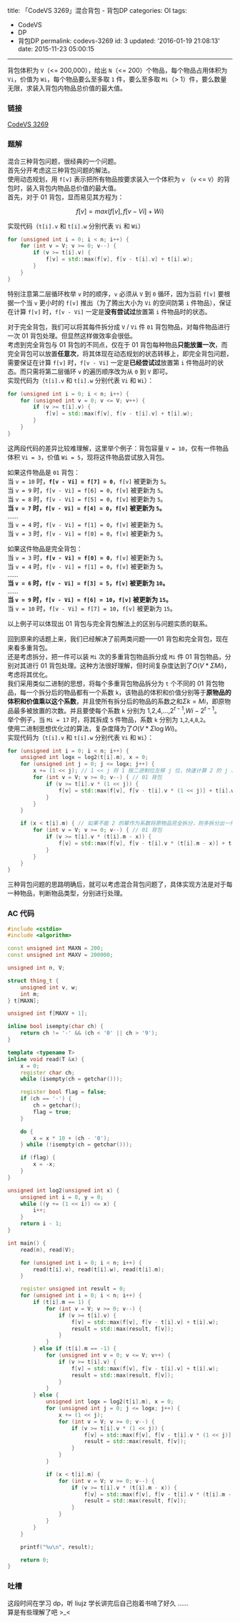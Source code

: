 title: 「CodeVS 3269」混合背包 - 背包DP
categories: OI
tags: 
  - CodeVS
  - DP
  - 背包DP
permalink: codevs-3269
id: 3
updated: '2016-01-19 21:08:13'
date: 2015-11-23 05:00:15
---

背包体积为 `V`（<= 200,000），给出 `N`（<= 200）个物品，每个物品占用体积为 `Vi`，价值为 `Wi`，每个物品要么至多取 `1` 件，要么至多取 `Mi`（> 1）件，要么数量无限，求装入背包内物品总价值的最大值。

<!-- more -->

### 链接
[CodeVS 3269](htp://codevs.cn/problem/3269/)

### 题解
混合三种背包问题，很经典的一个问题。  
首先分开考虑这三种背包问题的解法。  
使用动态规划，用 `f[v]` 表示把所有物品按要求装入一个体积为 `v` （`v` <= `V`）的背包时，装入背包内物品总价值的最大值。    
首先，对于 01 背包，显而易见其方程为：

$$f[v] = max(f[v], f[v - Vi] + Wi)$$

实现代码（`t[i].v` 和 `t[i].w` 分别代表 `Vi` 和 `Wi`）

```cpp
for (unsigned int i = 0; i < n; i++) {
	for (int v = V; v >= 0; v--) {
		if (v >= t[i].v) {
			f[v] = std::max(f[v], f[v - t[i].v] + t[i].w);
		}
	}
}
```
特别注意第二层循环枚举 `v` 时的顺序，`v` 必须从 `V` 到 `0` 循环，因为当前 `f[v]` 要根据一个当 `v` 更小时的 `f[v]` 推出（为了腾出大小为 `Vi` 的空间防第 `i` 件物品），保证在计算 `f[v]` 时，`f[v - Vi]` 一定是**没有尝试过**放置第 `i` 件物品时的状态。  

对于完全背包，我们可以将其每件拆分成 `V` / `Vi` 件 `01` 背包物品，对每件物品进行一次 01 背包处理。但显然这样做效率会很低。  
考虑到完全背包与 01 背包的不同点，仅在于 01 背包每种物品**只能放置一次**，而完全背包可以放置**任意次**，将其体现在动态规划的状态转移上，即完全背包问题，需要保证在计算 `f[v]` 时，`f[v - Vi]` 一定是**已经尝试过**放置第 `i` 件物品时的状态。而只需将第二层循环 `v` 的遍历顺序改为从 `0` 到 `V` 即可。  
实现代码为（`t[i].v` 和 `t[i].w` 分别代表 `Vi` 和 `Wi`）：

```cpp
for (unsigned int i = 0; i < n; i++) {
	for (unsigned int v = 0; v <= V; v++) {
		if (v >= t[i].v) {
			f[v] = std::max(f[v], f[v - t[i].v] + t[i].w);
		}
	}
}
```
这两段代码的差异比较难理解，这里举个例子：背包容量 `V = 10`，仅有一件物品体积 `Vi = 3`，价值 `Wi = 5`，现将这件物品尝试放入背包。  

如果这件物品是 `01` 背包：  
当 `v = 10` 时，**`f[v - Vi] = f[7] = 0`**，`f[v]` 被更新为 `5`。  
当 `v = 9` 时，`f[v - Vi] = f[6] = 0`，`f[v]` 被更新为 `5`。  
当 `v = 8` 时，`f[v - Vi] = f[5] = 0`，`f[v]` 被更新为 `5`。  
**当 `v = 7` 时，`f[v - Vi] = f[4] = 0`，`f[v]` 被更新为 `5`。**  
……  
当 `v = 4` 时，`f[v - Vi] = f[1] = 0`，`f[v]` 被更新为 `5`。  
当 `v = 3` 时，`f[v - Vi] = f[0] = 0`，`f[v]` 被更新为 `5`。  

如果这件物品是完全背包：  
当 `v = 3` 时，**`f[v - Vi] = f[0] = 0`**，`f[v]` 被更新为 `5`。  
当 `v = 4` 时，`f[v - Vi] = f[1] = 0`，`f[v]` 被更新为 `5`。  
……  
**当 `v = 6` 时，`f[v - Vi] = f[3] = 5`，`f[v]` 被更新为 `10`。**  
……  
**当 `v = 9` 时，`f[v - Vi] = f[6] = 10`，`f[v]` 被更新为 `15`。**  
当 `v = 10` 时，`f[v - Vi] = f[7] = 10`，`f[v]` 被更新为 `15`。  

以上例子可以体现出 01 背包与完全背包解法上的区别与问题实质的联系。  

回到原来的话题上来，我们已经解决了前两类问题——01 背包和完全背包，现在来看多重背包。  
还是考虑拆分，把一件可以装 `Mi` 次的多重背包物品拆分成 `Mi` 件 01 背包物品，分别对其进行 01 背包处理。这种方法很好理解，但时间复杂度达到了$O(V*{\Sigma}Mi)$，考虑将其优化。  
我们采用类似二进制的思想，将每个多重背包物品拆分为 `t` 个不同的 01 背包物品，每一个拆分后的物品都有一个系数 `k`，该物品的体积和价值分别等于**原物品的体积和价值乘以这个系数**，并且使所有拆分后的物品的系数之和${\Sigma}k = Mi$，即原物品最多被放置的次数。并且要使每个系数 `k` 分别为 $1$,$2$,$4$,…,$2 ^ {t - 1}$,$Wi - 2 ^ {t - 1}$。  
举个例子，当 `Mi = 17` 时，将其拆成 `5` 件物品，系数 `k` 分别为 `1`,`2`,`4`,`8`,`2`。  
使用二进制思想优化过的算法，复杂度降为了$O(V * {\Sigma}{\log}Wi)$。  
实现代码为（`t[i].v` 和 `t[i].w` 分别代表 `Vi` 和 `Wi`）：  
```cpp
for (unsigned int i = 0; i < n; i++) {
	unsigned int logx = log2(t[i].m), x = 0;
	for (unsigned int j = 0; j <= logx; j++) {
		x += (1 << j); // 1 << j 将 1 按二进制位左移 j 位，快速计算 2 的 j 次方
		for (int v = V; v >= 0; v--) { // 01 背包
			if (v >= t[i].v * (1 << j)) {
				f[v] = std::max(f[v], f[v - t[i].v * (1 << j)] + t[i].w * (1 << j));
			}
		}
	}

	if (x < t[i].m) { // 如果不能 2 的幂作为系数将原物品完全拆分，则多拆分出一件物品 k = Wi - 2 ^ (t - 1)
		for (int v = V; v >= 0; v--) { // 01 背包
			if (v >= t[i].v * (t[i].m - x)) {
				f[v] = std::max(f[v], f[v - t[i].v * (t[i].m - x)] + t[i].w * (t[i].m - x));
			}
		}
	}
}
```
三种背包问题的思路明确后，就可以考虑混合背包问题了，具体实现方法是对于每一种物品，判断物品类型，分别进行处理。  

### AC 代码
```cpp
#include <cstdio>
#include <algorithm>

const unsigned int MAXN = 200;
const unsigned int MAXV = 200000;

unsigned int n, V;

struct thing_t {
	unsigned int v, w;
	int m;
} t[MAXN];

unsigned int f[MAXV + 1];

inline bool isempty(char ch) {
	return ch != '-' && (ch < '0' || ch > '9');
}

template <typename T>
inline void read(T &x) {
	x = 0;
	register char ch;
	while (isempty(ch = getchar()));

	register bool flag = false;
	if (ch == '-') {
		ch = getchar();
		flag = true;
	}

	do {
		x = x * 10 + (ch - '0');
	} while (!isempty(ch = getchar()));

	if (flag) {
		x = -x;
	}
}

unsigned int log2(unsigned int x) {
	unsigned int i = 0, y = 0;
	while ((y += (1 << i)) <= x) {
		i++;
	}
	return i - 1;
}

int main() {
	read(n), read(V);

	for (unsigned int i = 0; i < n; i++) {
		read(t[i].v), read(t[i].w), read(t[i].m);
	}

	register unsigned int result = 0;
	for (unsigned int i = 0; i < n; i++) {
		if (t[i].m == 1) {
			for (int v = V; v >= 0; v--) {
				if (v >= t[i].v) {
					f[v] = std::max(f[v], f[v - t[i].v] + t[i].w);
					result = std::max(result, f[v]);
				}
			}
		} else if (t[i].m == -1) {
			for (unsigned int v = 0; v <= V; v++) {
				if (v >= t[i].v) {
					f[v] = std::max(f[v], f[v - t[i].v] + t[i].w);
					result = std::max(result, f[v]);
				}
			}
		} else {
			unsigned int logx = log2(t[i].m), x = 0;
			for (unsigned int j = 0; j <= logx; j++) {
				x += (1 << j);
				for (int v = V; v >= 0; v--) {
					if (v >= t[i].v * (1 << j)) {
						f[v] = std::max(f[v], f[v - t[i].v * (1 << j)] + t[i].w * (1 << j));
						result = std::max(result, f[v]);
					}
				}
			}

			if (x < t[i].m) {
				for (int v = V; v >= 0; v--) {
					if (v >= t[i].v * (t[i].m - x)) {
						f[v] = std::max(f[v], f[v - t[i].v * (t[i].m - x)] + t[i].w * (t[i].m - x));
						result = std::max(result, f[v]);
					}
				}
			}
		}
	}

	printf("%u\n", result);

	return 0;
}
```
### 吐槽
这段时间在学习 dp，听 liujz 学长讲完后自己抱着书啃了好久 ……  
算是有些理解了吧 >_<
